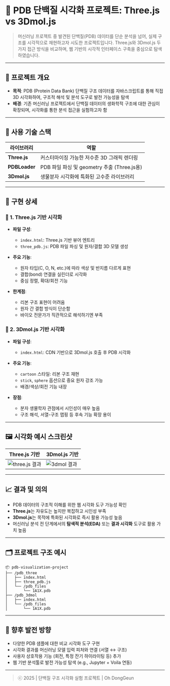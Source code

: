 # 🔬 PDB 단백질 시각화 프로젝트: Three.js vs 3Dmol.js

> 머신러닝 프로젝트 중 발견된 단백질(PDB) 데이터를 단순 분석을 넘어, 실제 구조를 시각적으로 재현하고자 시도한 프로젝트입니다. Three.js와 3Dmol.js 두 가지 접근 방식을 비교하며, 웹 기반의 시각적 인터페이스 구축을 중심으로 탐색하였습니다.

---

## 📌 프로젝트 개요

* **목적**: PDB (Protein Data Bank) 단백질 구조 데이터를 자바스크립트를 통해 직접 3D 시각화하여, 구조적 해석 및 분석 도구로 발전 가능성을 탐색
* **배경**: 기존 머신러닝 프로젝트에서 단백질 데이터의 생화학적 구조에 대한 관심이 확장되며, 시각화를 통한 분석 접근을 실험하고자 함

---

## 🧪 사용 기술 스택

| 라이브러리         | 역할                                  |
| ------------- | ----------------------------------- |
| **Three.js**  | 커스터마이징 가능한 저수준 3D 그래픽 렌더링           |
| **PDBLoader** | PDB 파일 파싱 및 geometry 추출 (Three.js용) |
| **3Dmol.js**  | 생물분자 시각화에 특화된 고수준 라이브러리             |

---

## 🔧 구현 상세

### 🧱 1. Three.js 기반 시각화

* **파일 구성**:

  * `index.html`: Three.js 기반 뷰어 엔트리
  * `three_pdb.js`: PDB 파일 파싱 및 원자/결합 3D 모델 생성
* **주요 기능**:

  * 원자 타입(C, O, N, etc.)에 따라 색상 및 반지름 다르게 표현
  * 결합(bond) 연결을 실린더로 시각화
  * 중심 정렬, 확대/회전 기능
* **한계점**:

  * 리본 구조 표현이 어려움
  * 원자 간 결합 방식이 단순함
  * 바이오 전문가가 직관적으로 해석하기엔 부족

### 🧬 2. 3Dmol.js 기반 시각화

* **파일 구성**:

  * `index.html`: CDN 기반으로 3Dmol.js 호출 후 PDB 시각화
* **주요 기능**:

  * `cartoon` 스타일: 리본 구조 재현
  * `stick`, `sphere` 옵션으로 중요 원자 강조 가능
  * 배경/색상/회전 기능 내장
* **장점**:

  * 분자 생물학자 관점에서 시인성이 매우 높음
  * 구조 해석, 서열-구조 맵핑 등 후속 기능 확장 용이

---

## 🖼️ 시각화 예시 스크린샷

| Three.js 기반 | 3Dmol.js 기반 |
|---------------|---------------|
| ![three.js 결과](https://github.com/user-attachments/assets/04971e37-98dc-4e8e-8ab6-8c44650d2365) | ![3dmol 결과](https://github.com/user-attachments/assets/9fe28dde-f22c-49ab-b535-47f996161200) |


---

## 📈 결과 및 의의

* PDB 데이터의 구조적 이해를 위한 웹 시각화 도구 가능성 확인
* **Three.js**는 자유도는 높지만 복잡하고 시인성 부족
* **3Dmol.js**는 목적에 특화된 시각화로 즉시 활용 가능성 높음
* 머신러닝 분석 전 단계에서의 **탐색적 분석(EDA)** 또는 **결과 시각화** 도구로 활용 가치 높음

---

## 🗂️ 프로젝트 구조 예시

```
📦 pdb-visualization-project
├── /pdb_three
│   ├── index.html
│   ├── three_pdb.js
│   └── /pdb_files
│       └── 1A1X.pdb
├── /pdb_3dmol
│   ├── index.html
│   └── /pdb_files
│       └── 1A1X.pdb
```

---

## 🚀 향후 발전 방향

* 다양한 PDB 샘플에 대한 비교 시각화 도구 구현
* 시각화 결과를 머신러닝 모델 입력 피처와 연결 (서열 ↔ 구조)
* 사용자 상호작용 기능 (회전, 특정 잔기 하이라이팅 등) 추가
* 웹 기반 분석툴로 발전 가능성 탐색 (e.g., Jupyter + Voila 연동)

---



> ⓒ 2025 | 단백질 구조 시각화 실험 프로젝트 | Oh DongGeun
